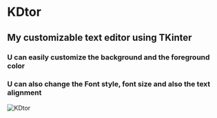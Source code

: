 # KDtor
## My customizable text editor using TKinter
### U can easily customize the background and the foreground color
### U can also change the Font style, font size and also the text alignment

![KDtor](https://user-images.githubusercontent.com/58899299/91653753-129ba780-eac1-11ea-87fd-b5aa19882d87.PNG)
